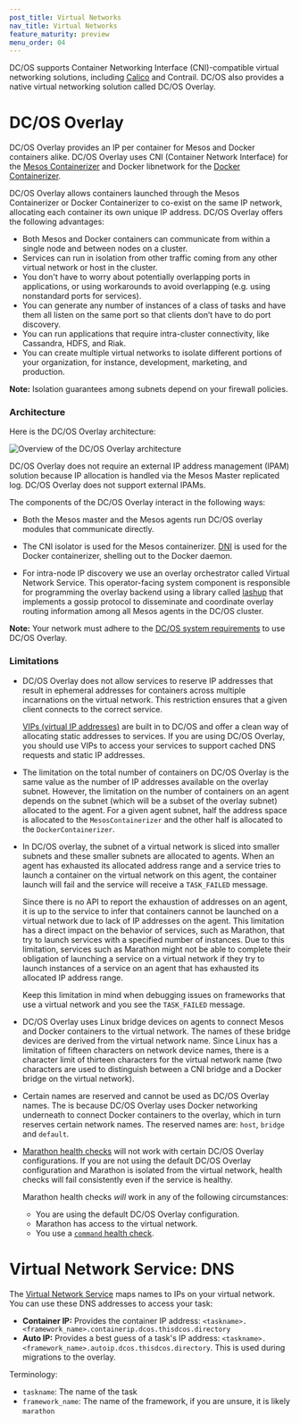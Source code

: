 ```yaml
---
post_title: Virtual Networks
nav_title: Virtual Networks
feature_maturity: preview
menu_order: 04
---
```


DC/OS supports Container Networking Interface (CNI)-compatible virtual networking solutions, including [Calico](https://github.com/dcos/examples/tree/master/calico) and Contrail. DC/OS also provides a native virtual networking solution called DC/OS Overlay. 

# DC/OS Overlay
DC/OS Overlay provides an IP per container for Mesos and Docker containers alike. DC/OS Overlay uses CNI (Container Network Interface) for the [Mesos Containerizer](http://mesos.apache.org/documentation/latest/containerizers/#Mesos) and Docker libnetwork for the [Docker Containerizer](http://mesos.apache.org/documentation/latest/containerizers/#Docker).

DC/OS Overlay allows containers launched through the Mesos Containerizer or Docker Containerizer to co-exist on the same IP network, allocating each container its own unique IP address. DC/OS Overlay offers the following advantages:

* Both Mesos and Docker containers can communicate from within a single node and between nodes on a cluster.
* Services can run in isolation from other traffic coming from any other virtual network or host in the cluster.
* You don't have to worry about potentially overlapping ports in applications, or using workarounds to avoid overlapping (e.g. using nonstandard ports for services).
* You can generate any number of instances of a class of tasks and have them all listen on the same port so that clients don’t have to do port discovery.
* You can run applications that require intra-cluster connectivity, like Cassandra, HDFS, and Riak.
* You can create multiple virtual networks to isolate different portions of your organization, for instance, development, marketing, and production.

**Note:** Isolation guarantees among subnets depend on your firewall policies.

### Architecture

Here is the DC/OS Overlay architecture:

![Overview of the DC/OS Overlay architecture](/docs/1.10/img/overlay-networks.png)

DC/OS Overlay does not require an external IP address management (IPAM) solution because IP allocation is handled via the Mesos Master replicated log. DC/OS Overlay does not support external IPAMs.

The components of the DC/OS Overlay interact in the following ways:

- Both the Mesos master and the Mesos agents run DC/OS overlay modules that communicate directly.

- The CNI isolator is used for the Mesos containerizer. [DNI](https://docs.docker.com/engine/userguide/networking/) is used for the Docker containerizer, shelling out to the Docker daemon.

- For intra-node IP discovery we use an overlay orchestrator called Virtual Network Service. This operator-facing system component is responsible for programming the overlay backend using a library called [lashup](https://github.com/dcos/lashup) that implements a gossip protocol to disseminate and coordinate overlay routing information among all Mesos agents in the DC/OS cluster.

**Note:** Your network must adhere to the [DC/OS system requirements](/docs/1.10/installing/custom/system-requirements/) to use DC/OS Overlay.

### Limitations

* DC/OS Overlay does not allow services to reserve IP addresses that result in ephemeral addresses for containers across multiple incarnations on the virtual network. This restriction ensures that a given client connects to the correct service.

  [VIPs (virtual IP addresses)](/docs/1.10/networking/load-balancing-vips/) are built in to DC/OS and offer a clean way of allocating static addresses to services. If you are using DC/OS Overlay, you should use VIPs to access your services to support cached DNS requests and static IP addresses.

* The limitation on the total number of containers on DC/OS Overlay is the same value as the number of IP addresses available on the overlay subnet. However, the limitation on the number of containers on an agent depends on the subnet (which will be a subset of the overlay subnet) allocated to the agent. For a given agent subnet, half the address space is allocated to the `MesosContainerizer` and the other half is allocated to the `DockerContainerizer`.

* In DC/OS overlay, the subnet of a virtual network is sliced into smaller subnets and these smaller subnets are allocated to agents. When an agent has exhausted its allocated address range and a service tries to launch a container on the virtual network on this agent, the container launch will fail and the service will receive a `TASK_FAILED` message.

  Since there is no API to report the exhaustion of addresses on an agent, it is up to the service to infer that containers cannot be launched on a virtual network due to lack of IP addresses on the agent. This limitation has a direct impact on the behavior of services, such as Marathon, that try to launch services with a specified number of instances. Due to this limitation, services such as Marathon might not be able to complete their obligation of launching a service on a virtual network if they try to launch instances of a service on an agent that has exhausted its allocated IP address range.

  Keep this limitation in mind when debugging issues on frameworks that use a virtual network and you see the `TASK_FAILED` message.

* DC/OS Overlay uses Linux bridge devices on agents to connect Mesos and Docker containers to the virtual network. The names of these bridge devices are derived from the virtual network name. Since Linux has a limitation of fifteen characters on network device names, there is a character limit of thirteen characters for the virtual network name (two characters are used to distinguish between a CNI bridge and a Docker bridge on the virtual network).

* Certain names are reserved and cannot be used as DC/OS Overlay names. The is because DC/OS Overlay uses Docker networking underneath to connect Docker containers to the overlay, which in turn reserves certain network names. The reserved names are: `host`, `bridge` and `default`.

* [Marathon health checks](/docs/1.10/deploying-services/creating-services/health-checks/) will not work with certain DC/OS Overlay configurations. If you are not using the default DC/OS Overlay configuration and Marathon is isolated from the virtual network, health checks will fail consistently even if the service is healthy.

  Marathon health checks _will_ work in any of the following circumstances:

  * You are using the default DC/OS Overlay configuration.
  * Marathon has access to the virtual network.
  * You use a [`command` health check](/docs/1.10/deploying-services/creating-services/health-checks/).

# Virtual Network Service: DNS

The [Virtual Network Service](/docs/1.10/overview/architecture/components/) maps names to IPs on your virtual network. You can use these DNS addresses to access your task:

* **Container IP:** Provides the container IP address: `<taskname>.<framework_name>.containerip.dcos.thisdcos.directory`
* **Auto IP:** Provides a best guess of a task's IP address: `<taskname>.<framework_name>.autoip.dcos.thisdcos.directory`. This is used during migrations to the overlay.

Terminology:
* `taskname`: The name of the task
* `framework_name`: The name of the framework, if you are unsure, it is likely `marathon`
